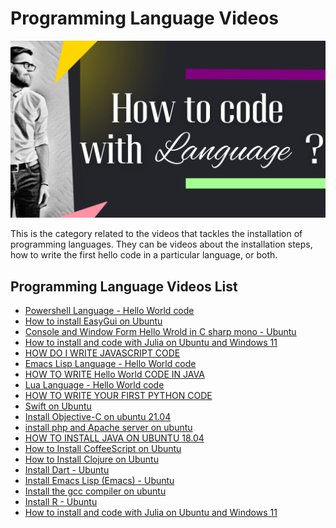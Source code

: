 # Programming Language Videos

![](../../images/lang.png?raw=true)

This is the category related to the videos that tackles the installation of programming languages. They can be videos about the installation steps, how to write the first hello code in a particular language, or both.

## Programming Language Videos List
- [Powershell Language - Hello World code](<Powershell Language - Hello World code.md>)
- [How to install EasyGui on Ubuntu](<How to install EasyGui on Ubuntu.md>)
- [Console and Window Form Hello Wrold in C sharp mono - Ubuntu](<Console and Window Form Hello Wrold in C sharp mono - Ubuntu.md>)
- [How to install and code with Julia on Ubuntu and  Windows 11](<How to install and code with Julia on Ubuntu and  Windows 11.md>)
- [HOW DO I WRITE JAVASCRIPT CODE](<HOW DO I WRITE JAVASCRIPT CODE.md>)
- [Emacs Lisp Language - Hello World code](<Emacs Lisp Language - Hello World code.md>)
- [HOW TO WRITE Hello World CODE IN JAVA](<HOW TO WRITE Hello World CODE IN JAVA.md>)
- [Lua Language - Hello World code](<Lua Language - Hello World code.md>)
- [HOW TO WRITE YOUR FIRST PYTHON CODE](<HOW TO WRITE YOUR FIRST PYTHON CODE.md>)
- [Swift on Ubuntu](<Swift on Ubuntu.md>)
- [Install Objective-C on ubuntu 21.04](<Install Objective-C on ubuntu 21.04.md>)
- [install php and Apache server on ubuntu](<install php and Apache server on ubuntu.md>)
- [HOW TO INSTALL JAVA ON UBUNTU 18.04](<HOW TO INSTALL JAVA ON UBUNTU 18.04.md>)
- [How to Install CoffeeScript on Ubuntu](<How to Install CoffeeScript on Ubuntu.md>)
- [How to Install Clojure on Ubuntu](<How to Install Clojure on Ubuntu.md>)
- [Install Dart - Ubuntu](<Install Dart - Ubuntu.md>)
- [Install Emacs Lisp (Emacs) -  Ubuntu](<Install Emacs Lisp (Emacs) -  Ubuntu.md>)
- [Install the gcc compiler on ubuntu](<Install the gcc compiler on ubuntu.md>)
- [Install R - Ubuntu](<Install R - Ubuntu.md>)
- [How to install and code with Julia on Ubuntu and  Windows 11](<How to install and code with Julia on Ubuntu and  Windows 11.md>)


